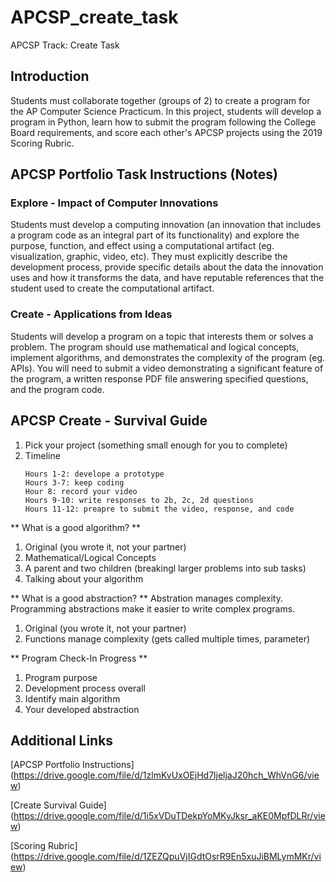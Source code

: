 # APCSP_create_task
APCSP Track: Create Task

## Introduction
Students must collaborate together (groups of 2) to create a program for the AP Computer Science Practicum. In this project, students will develop a program in Python, learn how to submit the program following the College Board requirements, and score each other's APCSP projects using the 2019 Scoring Rubric.

## APCSP Portfolio Task Instructions (Notes)

### Explore - Impact of Computer Innovations
Students must develop a computing innovation (an innovation that includes a program code as an integral part of its functionality) and explore the purpose, function, and effect using a computational artifact (eg. visualization, graphic, video, etc). They must explicitly describe the development process, provide specific details about the data the innovation uses and how it transforms the data, and have reputable references that the student used to create the computational artifact. 

### Create - Applications from Ideas
Students will develop a program on a topic that interests them or solves a problem. The program should use mathematical and logical concepts, implement algorithms, and demonstrates the complexity of the program (eg. APIs).  You will need to submit a video demonstrating a significant feature of the program, a written response PDF file answering specified questions, and the program code.

## APCSP Create - Survival Guide
1. Pick your project (something small enough for you to complete)
2. Timeline
	```
	Hours 1-2: develope a prototype
	Hours 3-7: keep coding
	Hour 8: record your video
	Hours 9-10: write responses to 2b, 2c, 2d questions
	Hours 11-12: preapre to submit the video, response, and code
	```

** What is a good algorithm? **
1. Original (you wrote it, not your partner)
2. Mathematical/Logical Concepts
3. A parent and two children (breakingl larger problems into sub tasks)
4. Talking about your algorithm 

** What is a good abstraction? **
Abstration manages complexity. Programming abstractions make it easier to write complex programs.
1. Original (you wrote it, not your partner)
2. Functions manage complexity (gets called multiple times, parameter)

** Program Check-In Progress **
1. Program purpose
2. Development process overall 
3. Identify main algorithm
4. Your developed abstraction 

## Additional Links
[APCSP Portfolio Instructions] (https://drive.google.com/file/d/1zlmKvUxOEjHd7ljeljaJ20hch_WhVnG6/view)

[Create Survival Guide] (https://drive.google.com/file/d/1i5xVDuTDekpYoMKyJksr_aKE0MpfDLRr/view)

[Scoring Rubric] (https://drive.google.com/file/d/1ZEZQpuVjIGdtOsrR9En5xuJiBMLymMKr/view)


